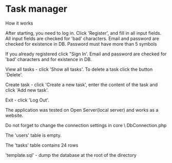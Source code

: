 # Task manager

How it works

After starting, you need to log in. Click 'Register', and fill in all input fields. 
All input fields are checked for 'bad' characters. 
Email and password are checked for existence in DB.
Password must have more than 5 symbols

If you already registered click "Sign In'. Email and password are checked for 'bad' characters and for existence in DB.

View all tasks - click 'Show all tasks'. To delete a task click the button 'Delete'.

Create task - click 'Create a new task', enter the content of the task and click 'Add new task'.

Exit - click 'Log Out'.

The application was tested on Open Server(local server) and works as a website.

Do not forget to change the connection settings in core \ DbConnection.php

The 'users' table is empty.

The 'tasks' table contains 24 rows

'template.sql' - dump the database at the root of the directory
